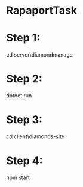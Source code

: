 # RapaportTask
# Step 1:<br/>
  cd server\diamondmanage
# Step 2:<br/>
  dotnet run
# Step 3:<br/>
  cd client\diamonds-site
# Step 4:<br/>
  npm start
